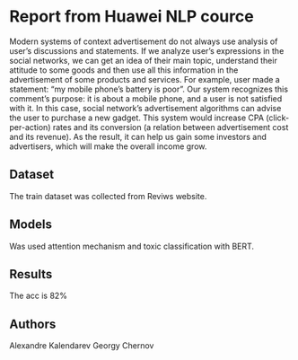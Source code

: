 # Report from Huawei NLP cource

Modern systems of context advertisement do not always use analysis of user’s discussions and
statements. If we analyze user’s expressions in the social networks, we can get an idea of their main topic, understand their attitude to some goods and then use all this information in the advertisement of some products and services. For example, user made a statement: “my mobile phone’s battery is poor”. Our system recognizes this comment’s purpose: it is about a mobile phone, and a user is not satisfied with it. In this case, social network’s advertisement algorithms can advise the user to purchase a new gadget. This system would increase CPA (click-per-action) rates and its conversion (a relation between advertisement cost and its revenue). As the result, it can help us gain some investors and advertisers, which will make the overall income grow.

## Dataset

The train dataset was collected from Reviws website. 

## Models

Was used attention mechanism and toxic classification with BERT.

## Results

The acc is 82%

## Authors
Alexandre Kalendarev
Georgy Chernov

